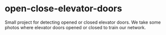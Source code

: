 # open-close-elevator-doors
Small project for detecting opened or closed elevator doors.
We take some photos where elevator doors opened or closed to train our network.
